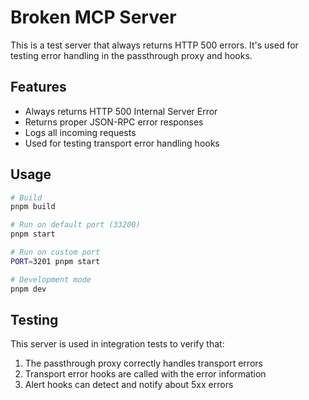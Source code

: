 # Broken MCP Server

This is a test server that always returns HTTP 500 errors. It's used for testing error handling in the passthrough proxy and hooks.

## Features

- Always returns HTTP 500 Internal Server Error
- Returns proper JSON-RPC error responses
- Logs all incoming requests
- Used for testing transport error handling hooks

## Usage

```bash
# Build
pnpm build

# Run on default port (33200)
pnpm start

# Run on custom port
PORT=3201 pnpm start

# Development mode
pnpm dev
```

## Testing

This server is used in integration tests to verify that:
1. The passthrough proxy correctly handles transport errors
2. Transport error hooks are called with the error information
3. Alert hooks can detect and notify about 5xx errors